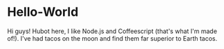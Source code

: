 # Hello-World

Hi guys!
Hubot here, I like Node.js and Coffeescript (that's what I'm made of!).
I've had tacos on the moon and find them far superior to Earth tacos.
